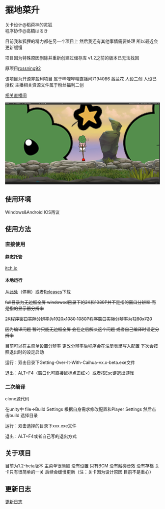 # 掘地菜升

关卡设计@稻荷神的灵狐<br>
程序协作@高橋はるき<br>

目前我和狐狸的精力都在另一个项目上 然后我还有其他事情需要处理 所以最近会更新缓慢<br>

项目因为特殊原因删除并重新创建过储存库 v1.2之前的版本已无法找回<br>

原项目[rossning92](https://github.com/rossning92/getting-0ver-it)<br>

该项目为开源非盈利项目 属于哔哩哔哩直播间7194086 茜兰花 人设二创 人设已授权 主播相关资源文件属于粉丝福利二创

[相关直播间](https://live.bilibili.com/7194086)

![Screenshot](./screenshot.png)

## 使用环境

Windows&Android IOS再议

## 使用方法

### 直接使用

#### 静态托管

[itch.io](https://shdocter.itch.io/jdcs)<br>

#### 本地运行

从<s>[此处](http://154.83.12.247/files/Getting-0ver-It-With-Caihua.zip)</s>（停用）或者[Releases](https://github.com/SHDocter/Getting-0ver-It-With-Caihua/releases)下载<br>

<s>full目录为无边框全屏 windowed目录下的2K和1080P并不是指的窗口分辨率 而是指的显示器分辨率<br>

2K程序窗口实际分辨率为1920x1080 1080P程序窗口实际分辨率为1280x720<br>

因为编译问题 暂时只能无边框全屏 会在之后解决这个问题 或者自己编译时设定分辨率</s><br>

目前可以在主菜单设置分辨率 更改分辨率后程序会在注册表里写入配置 下次会按照退出时的设定启动<br>

运行：双击目录下Getting-0ver-It-With-Caihua-vx.x-beta.exe文件<br>

退出：ALT+F4（窗口化可直接鼠标点击红×）或者按Esc键退出游戏

### 二次编译

clone源代码<br>

在unity中 file->Build Settings 根据自身需求修改配置和Player Settings 然后点击build 选择目录<br>

运行：双击选择的目录下xxx.exe文件<br>

退出：ALT+F4或者自己写的退出方式

## 关于项目

目前为1.2-beta版本 主菜单很简陋 没有设置 只有BGM 没有触碰音效 没有存档 关卡只有很简单的一关 后续会缓慢更新（注：关卡因为设计原因 目前不是重心）

## 更新日志

[更新日志](./UPDATELOG.md)